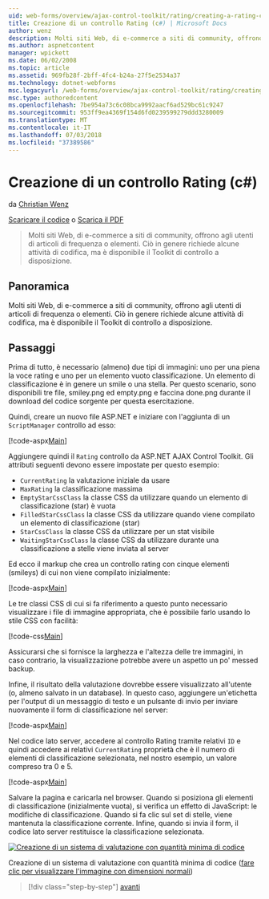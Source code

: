 ```yaml
---
uid: web-forms/overview/ajax-control-toolkit/rating/creating-a-rating-control-cs
title: Creazione di un controllo Rating (c#) | Microsoft Docs
author: wenz
description: Molti siti Web, di e-commerce a siti di community, offrono agli utenti di articoli di frequenza o elementi. Ciò in genere richiede alcune attività di codifica, ma non è disponibile il...
ms.author: aspnetcontent
manager: wpickett
ms.date: 06/02/2008
ms.topic: article
ms.assetid: 969fb28f-2bff-4fc4-b24a-27f5e2534a37
ms.technology: dotnet-webforms
msc.legacyurl: /web-forms/overview/ajax-control-toolkit/rating/creating-a-rating-control-cs
msc.type: authoredcontent
ms.openlocfilehash: 7be954a73c6c08bca9992aacf6ad529bc61c9247
ms.sourcegitcommit: 953ff9ea4369f154d6fd0239599279ddd3280009
ms.translationtype: MT
ms.contentlocale: it-IT
ms.lasthandoff: 07/03/2018
ms.locfileid: "37389586"
---
```

<a name="creating-a-rating-control-c"></a>Creazione di un controllo Rating (c#)
====================
da [Christian Wenz](https://github.com/wenz)

[Scaricare il codice](http://download.microsoft.com/download/9/3/f/93f8daea-bebd-4821-833b-95205389c7d0/rating0.cs.zip) o [Scarica il PDF](http://download.microsoft.com/download/2/d/c/2dc10e34-6983-41d4-9c08-f78f5387d32b/rating0CS.pdf)

> Molti siti Web, di e-commerce a siti di community, offrono agli utenti di articoli di frequenza o elementi. Ciò in genere richiede alcune attività di codifica, ma è disponibile il Toolkit di controllo a disposizione.


## <a name="overview"></a>Panoramica

Molti siti Web, di e-commerce a siti di community, offrono agli utenti di articoli di frequenza o elementi. Ciò in genere richiede alcune attività di codifica, ma è disponibile il Toolkit di controllo a disposizione.

## <a name="steps"></a>Passaggi

Prima di tutto, è necessario (almeno) due tipi di immagini: uno per una piena la voce rating e uno per un elemento vuoto classificazione. Un elemento di classificazione è in genere un smile o una stella. Per questo scenario, sono disponibili tre file, smiley.png ed empty.png e faccina done.png durante il download del codice sorgente per questa esercitazione.

Quindi, creare un nuovo file ASP.NET e iniziare con l'aggiunta di un `ScriptManager` controllo ad esso:

[!code-aspx[Main](creating-a-rating-control-cs/samples/sample1.aspx)]

Aggiungere quindi il `Rating` controllo da ASP.NET AJAX Control Toolkit. Gli attributi seguenti devono essere impostate per questo esempio:

- `CurrentRating` la valutazione iniziale da usare
- `MaxRating` la classificazione massima
- `EmptyStarCssClass` la classe CSS da utilizzare quando un elemento di classificazione (star) è vuota
- `FilledStarCssClass` la classe CSS da utilizzare quando viene compilato un elemento di classificazione (star)
- `StarCssClass` la classe CSS da utilizzare per un stat visibile
- `WaitingStarCssClass` la classe CSS da utilizzare durante una classificazione a stelle viene inviata al server

Ed ecco il markup che crea un controllo rating con cinque elementi (smileys) di cui non viene compilato inizialmente:

[!code-aspx[Main](creating-a-rating-control-cs/samples/sample2.aspx)]

Le tre classi CSS di cui si fa riferimento a questo punto necessario visualizzare i file di immagine appropriata, che è possibile farlo usando lo stile CSS con facilità:

[!code-css[Main](creating-a-rating-control-cs/samples/sample3.css)]

Assicurarsi che si fornisce la larghezza e l'altezza delle tre immagini, in caso contrario, la visualizzazione potrebbe avere un aspetto un po' messed backup.

Infine, il risultato della valutazione dovrebbe essere visualizzato all'utente (o, almeno salvato in un database). In questo caso, aggiungere un'etichetta per l'output di un messaggio di testo e un pulsante di invio per inviare nuovamente il form di classificazione nel server:

[!code-aspx[Main](creating-a-rating-control-cs/samples/sample4.aspx)]

Nel codice lato server, accedere al controllo Rating tramite relativi `ID` e quindi accedere ai relativi `CurrentRating` proprietà che è il numero di elementi di classificazione selezionata, nel nostro esempio, un valore compreso tra 0 e 5.

[!code-aspx[Main](creating-a-rating-control-cs/samples/sample5.aspx)]

Salvare la pagina e caricarla nel browser. Quando si posiziona gli elementi di classificazione (inizialmente vuota), si verifica un effetto di JavaScript: le modifiche di classificazione. Quando si fa clic sul set di stelle, viene mantenuta la classificazione corrente. Infine, quando si invia il form, il codice lato server restituisce la classificazione selezionata.


[![Creazione di un sistema di valutazione con quantità minima di codice](creating-a-rating-control-cs/_static/image2.png)](creating-a-rating-control-cs/_static/image1.png)

Creazione di un sistema di valutazione con quantità minima di codice ([fare clic per visualizzare l'immagine con dimensioni normali](creating-a-rating-control-cs/_static/image3.png))

> [!div class="step-by-step"]
> [avanti](creating-a-rating-control-vb.md)
